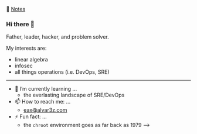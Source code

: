 📝 [Notes](notes)

### Hi there 👋

Father, leader, hacker, and problem solver.

My interests are:

- linear algebra
- infosec
- all things operations (i.e. DevOps, SRE)
---

- 🌱 I’m currently learning ...
  - the everlasting landscape of SRE/DevOps
- 📫 How to reach me: ...
  - eax@alvar3z.com
- ⚡ Fun fact: ...
  - the `chroot` environment goes as far back as 1979
-->
